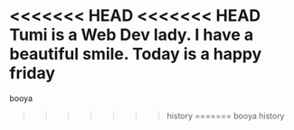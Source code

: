 <<<<<<< HEAD
<<<<<<< HEAD
Tumi is a Web Dev lady.
I have a beautiful smile.
Today is a happy friday
=======
booya
>>>>>>> history
=======
booya
>>>>>>> history
